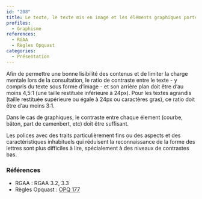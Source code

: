 ```yaml
---
id: "208"
title: Le texte, le texte mis en image et les éléments graphiques porteurs d‘information sont présentés avec un contraste suffisant avec leur arrière-plan et entre eux.
profiles:
  - Graphisme
references:
  - RGAA
  - Règles Opquast
categories:
  - Présentation
---
```


Afin de permettre une bonne lisibilité des contenus et de limiter la charge mentale lors de la consultation, le ratio de contraste entre le texte - y compris du texte sous forme d‘image - et son arrière plan doit être d‘au moins 4,5:1 (une taille restituée inférieure à 24px). Pour les textes agrandis (taille restituée supérieure ou égale à 24px ou caractères gras), ce ratio doit être d‘au moins 3:1.

Dans le cas de graphiques, le contraste entre chaque élement (courbe, bâton, part de camenbert, etc) doit être suffisant.

Les polices avec des traits particulièrement fins ou des aspects et des caractéristiques inhabituels qui réduisent la reconnaissance de la forme des lettres sont plus difficiles à lire, spécialement à des niveaux de contrastes bas.

### Références

* RGAA : RGAA 3.2, 3.3
* Règles Opquast : [OPQ 177](https://checklists.opquast.com/fr/assurance-qualite-web/les-contenus-sont-presentes-avec-un-contraste-suffisant-par-rapport-a-leur-arriere-plan)
